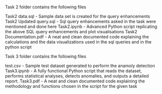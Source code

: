 Task 2 folder contains the following files

Task2 data.sql - Sample data set is created for the query enhancements
Task2 Updated query.sql - Sql query enhancements asked in the task were mentioned and done here
Task2.ipynb - Advanced Python script replicating the above SQL query enhancements and plot visualisations
Task2 Documentation.pdf - A neat and clean documented code explaining the calculations and the data visualizations used in the sql queries and in the python script





Task 3 folder contains the following files

test.csv - Sample test dataset generated to perform the anamoly detection
Task3.ipynb - A fully functional Python script that reads the dataset, performs statistical analyses, detects anomalies, and outputs a detailed report.
Task3.pdf - A neat and clean documented code explaining the methodology and functions chosen in the script for the given task
